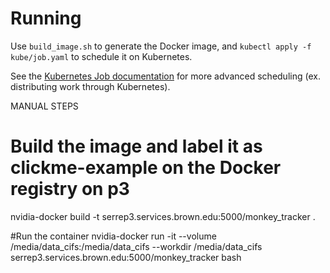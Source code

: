 # Running

Use `build_image.sh` to generate the Docker image, and `kubectl apply -f
kube/job.yaml` to schedule it on Kubernetes.

See the [Kubernetes Job
documentation](https://kubernetes.io/docs/concepts/workloads/controllers/jobs-run-to-completion/)
for more advanced scheduling (ex. distributing work through Kubernetes).

MANUAL STEPS

# Build the image and label it as clickme-example on the Docker registry on p3
nvidia-docker build -t serrep3.services.brown.edu:5000/monkey_tracker .

#Run the container
nvidia-docker run -it --volume /media/data_cifs:/media/data_cifs --workdir /media/data_cifs serrep3.services.brown.edu:5000/monkey_tracker bash
